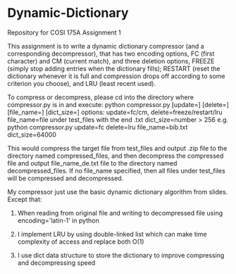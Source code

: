 # Dynamic-Dictionary
Repository for COSI 175A Assignment 1

This assignment is to write a dynamic dictionary compressor (and a corresponding decompressor), 
that has two encoding options, FC (first character) and CM (current match), 
and three deletion options, FREEZE (simply stop adding entries when the dictionary fills);
RESTART (reset the dictionary whenever it is full and compression drops off according to some criterion you choose),
and LRU (least recent used).

To compress or decompress, please cd into the directory where compressor.py is in and execute:
python compressor.py [update=] [delete=] [file_name=] [dict_size=]
options: update=fc/cm, delete=freeze/restart/lru
         file_name=file under test_files with the end .txt
         dict_size=number > 256
e.g. python compressor.py update=fc delete=lru file_name=bib.txt dict_size=64000

This would compress the target file from test_files and output .zip file to the directory named compressed_files,
and then decompress the compressed file and output file_name_de.txt file to the directory named decompressed_files.
If no file_name specified, then all files under test_files will be compressed and decompressed.

My compressor just use the basic dynamic dictionary algorithm from slides.
Except that:
1. When reading from original file and writing to decompressed file using encoding='latin-1' in python

2. I implement LRU by using double-linked list which can make time complexity of access and replace both O(1)

3. I use dict data structure to store the dictionary to improve compressing and decompressing speed
